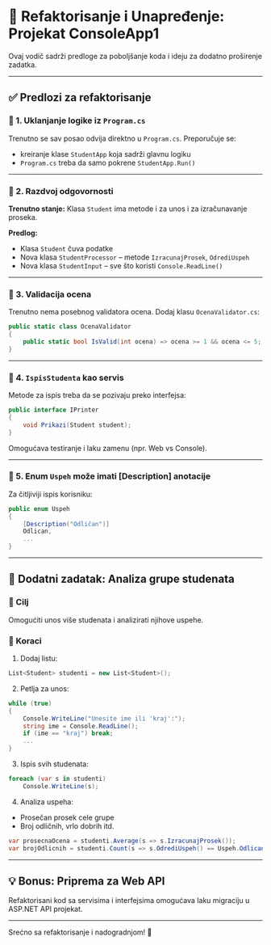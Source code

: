 # 📘 Refaktorisanje i Unapređenje: Projekat ConsoleApp1

Ovaj vodič sadrži predloge za poboljšanje koda i ideju za dodatno proširenje zadatka.

---

## ✅ Predlozi za refaktorisanje

### 🔧 1. Uklanjanje logike iz `Program.cs`

Trenutno se sav posao odvija direktno u `Program.cs`. Preporučuje se:
- kreiranje klase `StudentApp` koja sadrži glavnu logiku
- `Program.cs` treba da samo pokrene `StudentApp.Run()`

---

### 🔧 2. Razdvoj odgovornosti

**Trenutno stanje:** Klasa `Student` ima metode i za unos i za izračunavanje proseka.

**Predlog:**
- Klasa `Student` čuva podatke
- Nova klasa `StudentProcessor` – metode `IzracunajProsek`, `OdrediUspeh`
- Nova klasa `StudentInput` – sve što koristi `Console.ReadLine()`

---

### 🔧 3. Validacija ocena

Trenutno nema posebnog validatora ocena. Dodaj klasu `OcenaValidator.cs`:

```csharp
public static class OcenaValidator
{
    public static bool IsValid(int ocena) => ocena >= 1 && ocena <= 5;
}
```

---

### 🔧 4. `IspisStudenta` kao servis

Metode za ispis treba da se pozivaju preko interfejsa:

```csharp
public interface IPrinter
{
    void Prikazi(Student student);
}
```

Omogućava testiranje i laku zamenu (npr. Web vs Console).

---

### 🔧 5. Enum `Uspeh` može imati [Description] anotacije

Za čitljiviji ispis korisniku:

```csharp
public enum Uspeh
{
    [Description("Odličan")]
    Odlican,
    ...
}
```

---

## 🚀 Dodatni zadatak: Analiza grupe studenata

### 🎯 Cilj

Omogućiti unos više studenata i analizirati njihove uspehe.

### 🔨 Koraci

1. Dodaj listu:
```csharp
List<Student> studenti = new List<Student>();
```

2. Petlja za unos:
```csharp
while (true)
{
    Console.WriteLine("Unesite ime ili 'kraj':");
    string ime = Console.ReadLine();
    if (ime == "kraj") break;
    ...
}
```

3. Ispis svih studenata:
```csharp
foreach (var s in studenti)
    Console.WriteLine(s);
```

4. Analiza uspeha:
- Prosečan prosek cele grupe
- Broj odličnih, vrlo dobrih itd.

```csharp
var prosecnaOcena = studenti.Average(s => s.IzracunajProsek());
var brojOdlicnih = studenti.Count(s => s.OdrediUspeh() == Uspeh.Odlican);
```

---

## 💡 Bonus: Priprema za Web API

Refaktorisani kod sa servisima i interfejsima omogućava laku migraciju u ASP.NET API projekat.

---

Srećno sa refaktorisanje i nadogradnjom! 🚀